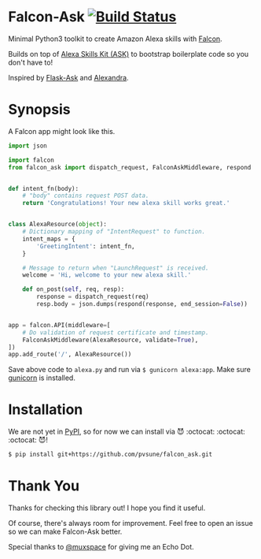 # Falcon-Ask [![Build Status](https://travis-ci.org/pvsune/falcon_ask.svg?branch=master)](https://travis-ci.org/pvsune/falcon_ask)
Minimal Python3 toolkit to create Amazon Alexa skills with [Falcon](https://falconframework.org/). 

Builds on top of [Alexa Skills Kit (ASK)](https://developer.amazon.com/docs/ask-overviews/build-skills-with-the-alexa-skills-kit.html) to bootstrap boilerplate code so you don't have to!

Inspired by [Flask-Ask](https://github.com/johnwheeler/flask-ask) and [Alexandra](https://github.com/erik/alexandra).

# Synopsis
A Falcon app might look like this.
```python
import json

import falcon
from falcon_ask import dispatch_request, FalconAskMiddleware, respond


def intent_fn(body):
    # "body" contains request POST data.
    return 'Congratulations! Your new alexa skill works great.'


class AlexaResource(object):
    # Dictionary mapping of "IntentRequest" to function.
    intent_maps = {
        'GreetingIntent': intent_fn,
    }

    # Message to return when "LaunchRequest" is received.
    welcome = 'Hi, welcome to your new alexa skill.'

    def on_post(self, req, resp):
        response = dispatch_request(req)
        resp.body = json.dumps(respond(response, end_session=False))


app = falcon.API(middleware=[
    # Do validation of request certificate and timestamp.
    FalconAskMiddleware(AlexaResource, validate=True),
])
app.add_route('/', AlexaResource())
```
Save above code to `alexa.py` and run via `$ gunicorn alexa:app`. Make sure [gunicorn](http://gunicorn.org/) is installed.

# Installation
We are not yet in [PyPI](https://pypi.python.org/pypi), so for now we can install via  :smiling_imp: :octocat: :octocat: :octocat: :smiling_imp:!
```bash
$ pip install git+https://github.com/pvsune/falcon_ask.git
```
# Thank You
Thanks for checking this library out! I hope you find it useful.

Of course, there's always room for improvement. Feel free to open an issue so we can make Falcon-Ask better.

Special thanks to [@muxspace](https://github.com/muxspace) for giving me an Echo Dot.
